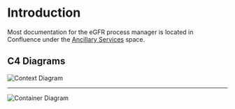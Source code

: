 # Introduction 
Most documentation for the eGFR process manager is located in Confluence under the [Ancillary Services](https://cvs-hcd.atlassian.net/wiki/spaces/AncillarySvcs/pages/51222080/eGFR+Process+Manager) space.

## C4 Diagrams
![Context Diagram](diagrams/out/ContextDiagram.png)
 
---
 
![Container Diagram](diagrams/out/ContainerDiagram.png)
